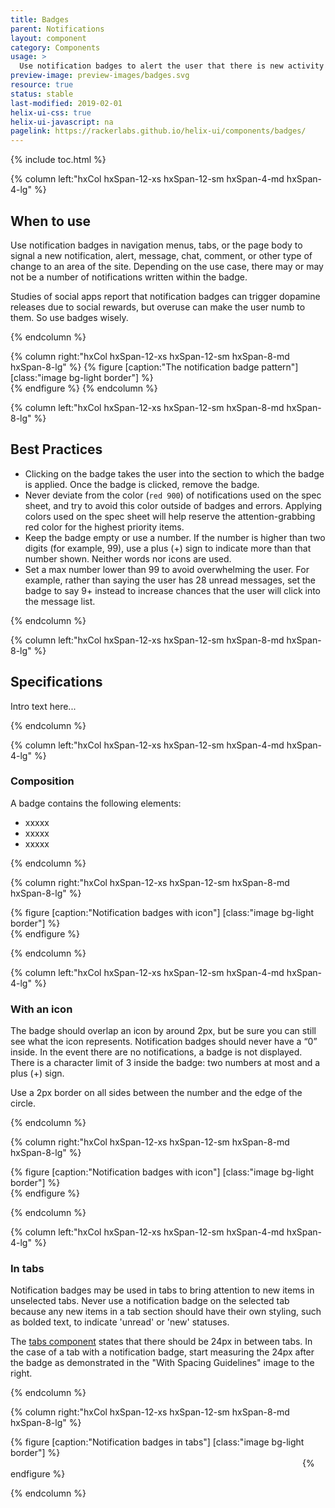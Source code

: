 ```yaml
---
title: Badges
parent: Notifications
layout: component
category: Components
usage: >
  Use notification badges to alert the user that there is new activity they have not acknowledged yet. Use them to encourage the user to go to that section to see the details of the activity.
preview-image: preview-images/badges.svg
resource: true
status: stable
last-modified: 2019-02-01
helix-ui-css: true
helix-ui-javascript: na
pagelink: https://rackerlabs.github.io/helix-ui/components/badges/
---
```


{% include toc.html %}

<section class="static-section" markdown="1">

<div class="hxRow" markdown="1">

{% column left:"hxCol hxSpan-12-xs hxSpan-12-sm hxSpan-4-md hxSpan-4-lg" %}

## When to use

Use notification badges in navigation menus, tabs, or the page body to signal a new notification, alert, message, chat, comment, or other type of change to an area of the site. Depending on the use case, there may or may not be a number of notifications written within the badge.

Studies of social apps report that notification badges can trigger dopamine releases due to social rewards, but overuse can make the user numb to them. So use badges wisely.

{% endcolumn %}

{% column right:"hxCol hxSpan-12-xs hxSpan-12-sm hxSpan-8-md hxSpan-8-lg" %}
{% figure [caption:"The notification badge pattern"] [class:"image bg-light border"] %}
<embed src="{{site.url}}/assets/images/components/notifications/badges/badges-hero.png" width="1440"/>
{% endfigure %}
{% endcolumn %}

{% column left:"hxCol hxSpan-12-xs hxSpan-12-sm hxSpan-8-md hxSpan-8-lg" %}

## Best Practices
- Clicking on the badge takes the user into the section to which the badge is applied. Once the badge is clicked, remove the badge.
- Never deviate from the color (`red 900`) of notifications used on the spec sheet, and try to avoid this color outside of badges and errors. Applying colors used on the spec sheet will help reserve the attention-grabbing red color for the highest priority items.
- Keep the badge empty or use a number. If the number is higher than two digits (for example, 99), use a plus (+) sign to indicate more than that number shown. Neither words nor icons are used.
- Set a max number lower than 99 to avoid overwhelming the user. For example, rather than saying the user has 28 unread messages, set the badge to say 9+ instead to increase chances that the user will click into the message list.

{% endcolumn %}

</div>

</section>

<section class="static-section" markdown="1">

<div class="hxRow" markdown="1">

{% column left:"hxCol hxSpan-12-xs hxSpan-12-sm hxSpan-8-md hxSpan-8-lg" %}

## Specifications

Intro text here...

{% endcolumn %}

</div>

</section>

<section class="static-section" markdown="1">

<div class="hxRow" markdown="1">

{% column left:"hxCol hxSpan-12-xs hxSpan-12-sm hxSpan-4-md hxSpan-4-lg" %}

### Composition

A badge contains the following elements:

- xxxxx
- xxxxx
- xxxxx

{% endcolumn %}

{% column right:"hxCol hxSpan-12-xs hxSpan-12-sm hxSpan-8-md hxSpan-8-lg" %}

{% figure [caption:"Notification badges with icon"] [class:"image bg-light border"] %}
<embed src="{{site.url}}/assets/images/components/notifications/badges/badges-icon.png" width="533"/>
{% endfigure %}

{% endcolumn %}

</div>

</section>

<section class="static-section" markdown="1">

<div class="hxRow" markdown="1">

{% column left:"hxCol hxSpan-12-xs hxSpan-12-sm hxSpan-4-md hxSpan-4-lg" %}

### With an icon
The badge should overlap an icon by around 2px, but be sure you can still see what the icon represents. Notification badges should never have a “0” inside. In the event there are no notifications, a badge is not displayed. There is a character limit of 3 inside the badge: two numbers at most and a plus (+) sign.

Use a 2px border on all sides between the number and the edge of the circle.

{% endcolumn %}

{% column right:"hxCol hxSpan-12-xs hxSpan-12-sm hxSpan-8-md hxSpan-8-lg" %}

{% figure [caption:"Notification badges with icon"] [class:"image bg-light border"] %}
<embed src="{{site.url}}/assets/images/components/notifications/badges/badges-icon.png" width="533"/>
{% endfigure %}

{% endcolumn %}

</div>

</section>

<section class="static-section" markdown="1">

<div class="hxRow" markdown="1">

{% column left:"hxCol hxSpan-12-xs hxSpan-12-sm hxSpan-4-md hxSpan-4-lg" %}

### In tabs

Notification badges may be used in tabs to bring attention to new items in unselected tabs. Never use a notification badge on the selected tab because any new items in a tab section should have their own styling, such as bolded text, to indicate 'unread' or 'new' statuses.

The [tabs component]({{site.baseurl}}/components/tabset.html) states that there should be 24px in between tabs. In the case of a tab with a notification badge, start measuring the 24px after the badge as demonstrated in the "With Spacing Guidelines" image to the right.

{% endcolumn %}

{% column right:"hxCol hxSpan-12-xs hxSpan-12-sm hxSpan-8-md hxSpan-8-lg" %}

{% figure [caption:"Notification badges in tabs"] [class:"image bg-light border"] %}
<embed src="{{site.url}}/assets/images/components/notifications/badges/badges-tabs.png" width="463"/>
{% endfigure %}

{% endcolumn %}

</div>

</section>
